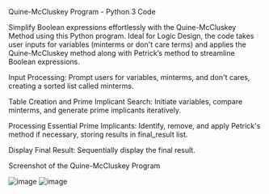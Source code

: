 Quine-McCluskey Program - Python 3 Code

Simplify Boolean expressions effortlessly with the Quine-McCluskey Method using this Python program. 
Ideal for Logic Design, the code takes user inputs for variables (minterms or don't care terms) and applies the Quine-McCluskey method along with Petrick’s method to streamline Boolean expressions.

Input Processing:
Prompt users for variables, minterms, and don't cares, creating a sorted list called minterms.

Table Creation and Prime Implicant Search:
Initiate variables, compare minterms, and generate prime implicants iteratively.

Processing Essential Prime Implicants:
Identify, remove, and apply Petrick's method if necessary, storing results in final_result list.

Display Final Result:
Sequentially display the final result.

Screenshot of the Quine-McCluskey Program

![image](https://github.com/Xtiantzyyy/Quine-McCluskey-Program/assets/87014015/0992f145-fce4-4769-bb86-b6a6186876b3)
![image](https://github.com/Xtiantzyyy/Quine-McCluskey-Program/assets/87014015/e7ae923b-efeb-47e9-8927-f6bd8462c691)

